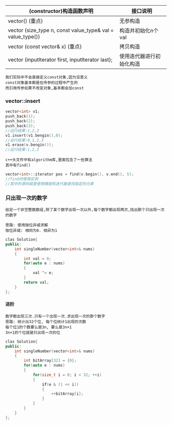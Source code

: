 |(constructor)构造函数声明|接口说明|
|--|--|
|vector() (重点)|无参构造|
|vector (size_type n, const value_type& val = value_type())|构造并初始化n个val|
|vector (const vector& x) (重点)|拷贝构造|
|vector (inputlterator first, inputlterator last);|使用迭代器进行初始化构造|
    我们实际中不会直接定义const对象,因为没意义
    const对象基本都是在传参的过程中产生的
    而引用传参如果不改变对象,基本都会加const

### vector::insert
```c++
vector<int> v1;
push_back(1);
push_back(2);
push_back(3);
//运行结果:1,2,3
v1.insert(v1.bengin(),0);
//运行结果:0,1,2,3
v1.erase(v.bengin());
//运行结果:1,2,3
```
    c++头文件中有algorithm库,里面包含了一些算法
    其中有find()
```c++
vector<int>::iterator pos = find(v.begin(), v.end(), 5);
//find的使用实例
//其中的源码就是使用模版和迭代器查找指定的元素
```
### 只出现一次的数字
    给定一个非空整数数组,除了某个数字出现一次以外,每个数字都出现两次,找出那个只出现一次的数字

    思路: 使用按位异或求解
    按位异或: 相同为0. 相异为1
```c++
clas Solution{
public:
    int singleNumber(vector<int>& nums)
    {
        int val = 0;
        for(auto e : nums)
        {
            val ^= e;
        }
        return val;
    }
};
```
#### 进阶
    数字都出现三次.只有一个出现一次.求出现一次的那个数字
    思路: 统计出32个位, 每个位统计1出现的次数
    每个位1的个数要么是3n, 要么是3n+1
    3n+1的个位就是只出现一次的位
```c++
clas Solution{
public:
    int singleNumber(vector<int>& nums)
    {
        int bitArray[32] = {0};
        for(auto e : nums)
        {
            for(size_t i = 0; i < 32; ++i)
            {
                if(e & (1 << i))
                {
                    ++bitArray[i];
                }
            }
        }
    }
};
```